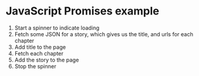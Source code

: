 # JavaScript Promises example

1. Start a spinner to indicate loading
2. Fetch some JSON for a story, which gives us the title, and urls for each chapter
3. Add title to the page
4. Fetch each chapter
5. Add the story to the page
6. Stop the spinner

